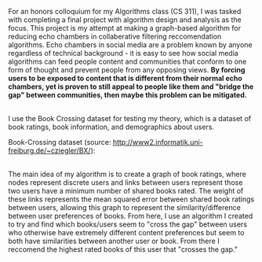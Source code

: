For an honors colloquium for my Algorithms class (CS 311), I was tasked with completing a final project with algorithm design and analysis as the focus. This project is my attempt at making a graph-based algorithm for reducing echo chambers in collaberative filtering reccomendation algorithms. Echo chambers in social media are a problem known by anyone regardless of technical background - it is easy to see how social media algorithms can feed people content and communities that conform to one form of thought and prevent people from any opposing views. **By forcing users to be exposed to content that is different from their normal echo chambers, yet is proven to still appeal to people like them and "bridge the gap" between communities, then maybe this problem can be mitigated.**

\
I use the Book Crossing dataset for testing my theory, which is a dataset of book ratings, book information, and demographics about users.

Book-Crossing dataset (source: http://www2.informatik.uni-freiburg.de/~cziegler/BX/):

\
The main idea of my algorithm is to create a graph of book ratings, where nodes represent discrete users and links between users represent those two users have a minimum number of shared books rated. The weight of these links represents the mean squared error between shared book ratings between users, allowing this graph to represent the similarity/difference between user preferences of books. From here, I use an algorithm I created to try and find which books/users seem to "cross the gap" between users who otherwise have extremely different content preferences but seem to both have similarities between another user or book. From there I reccomend the highest rated books of this user that "crosses the gap."
